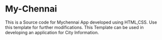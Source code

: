 # My-Chennai
This is a Source code for Mychennai App developed using HTML,CSS. Use this template for further modifications.
This Template can be used in developing an application for City Information.
